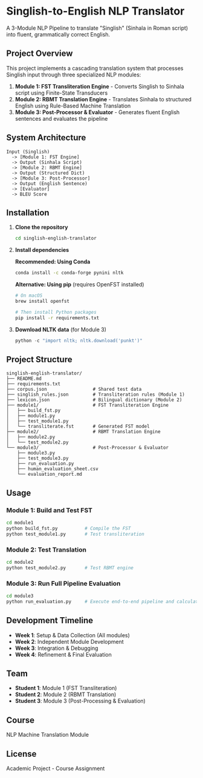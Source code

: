 # Singlish-to-English NLP Translator

A 3-Module NLP Pipeline to translate "Singlish" (Sinhala in Roman script) into fluent, grammatically correct English.

## Project Overview

This project implements a cascading translation system that processes Singlish input through three specialized NLP modules:

1. **Module 1: FST Transliteration Engine** - Converts Singlish to Sinhala script using Finite-State Transducers
2. **Module 2: RBMT Translation Engine** - Translates Sinhala to structured English using Rule-Based Machine Translation
3. **Module 3: Post-Processor & Evaluator** - Generates fluent English sentences and evaluates the pipeline

## System Architecture

```
Input (Singlish) 
  -> [Module 1: FST Engine] 
  -> Output (Sinhala Script)
  -> [Module 2: RBMT Engine] 
  -> Output (Structured Dict)
  -> [Module 3: Post-Processor] 
  -> Output (English Sentence)
  -> [Evaluator] 
  -> BLEU Score
```

## Installation

1. **Clone the repository**
   ```bash
   cd singlish-english-translator
   ```

2. **Install dependencies**
   
   **Recommended: Using Conda**
   ```bash
   conda install -c conda-forge pynini nltk
   ```
   
   **Alternative: Using pip** (requires OpenFST installed)
   ```bash
   # On macOS
   brew install openfst
   
   # Then install Python packages
   pip install -r requirements.txt
   ```

3. **Download NLTK data** (for Module 3)
   ```python
   python -c "import nltk; nltk.download('punkt')"
   ```

## Project Structure

```
singlish-english-translator/
├── README.md
├── requirements.txt
├── corpus.json                 # Shared test data
├── singlish_rules.json         # Transliteration rules (Module 1)
├── lexicon.json                # Bilingual dictionary (Module 2)
├── module1/                    # FST Transliteration Engine
│   ├── build_fst.py
│   ├── module1.py
│   ├── test_module1.py
│   └── transliterate.fst       # Generated FST model
├── module2/                    # RBMT Translation Engine
│   ├── module2.py
│   └── test_module2.py
└── module3/                    # Post-Processor & Evaluator
    ├── module3.py
    ├── test_module3.py
    ├── run_evaluation.py
    ├── human_evaluation_sheet.csv
    └── evaluation_report.md
```

## Usage

### Module 1: Build and Test FST

```bash
cd module1
python build_fst.py          # Compile the FST
python test_module1.py       # Test transliteration
```

### Module 2: Test Translation

```bash
cd module2
python test_module2.py       # Test RBMT engine
```

### Module 3: Run Full Pipeline Evaluation

```bash
cd module3
python run_evaluation.py     # Execute end-to-end pipeline and calculate BLEU score
```

## Development Timeline

- **Week 1**: Setup & Data Collection (All modules)
- **Week 2**: Independent Module Development
- **Week 3**: Integration & Debugging
- **Week 4**: Refinement & Final Evaluation

## Team

- **Student 1**: Module 1 (FST Transliteration)
- **Student 2**: Module 2 (RBMT Translation)
- **Student 3**: Module 3 (Post-Processing & Evaluation)

## Course

NLP Machine Translation Module

## License

Academic Project - Course Assignment

